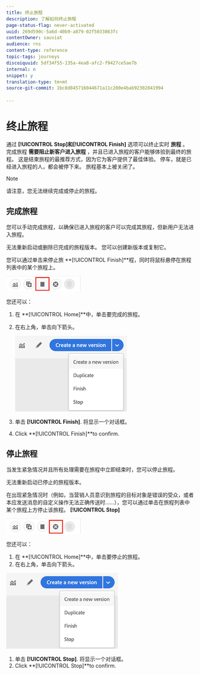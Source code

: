 ```yaml
---
title: 终止旅程
description: 了解如何终止旅程
page-status-flag: never-activated
uuid: 269d590c-5a6d-40b9-a879-02f5033863fc
contentOwner: sauviat
audience: rns
content-type: reference
topic-tags: journeys
discoiquuid: 5df34f55-135a-4ea8-afc2-f9427ce5ae7b
internal: n
snippet: y
translation-type: tm+mt
source-git-commit: 1bc8d845716044671a11c200e4bab92302841994

---
```



# 终止旅程

通过 **[!UICONTROL Stop]**和**[!UICONTROL Finish]** 选项可以终止实时 **旅程** 。 完成旅程 **需要阻止新客户进入旅程** ，并且已进入旅程的客户能够体验到最终的旅程。 这是结束旅程的最推荐方式，因为它为客户提供了最佳体验。 停车，就是已经进入旅程的人，都会被停下来。 旅程基本上被关闭了。

>[!NOTE]
>
>请注意，您无法继续完成或停止的旅程。

## 完成旅程

您可以手动完成旅程，以确保已进入旅程的客户可以完成其旅程，但新用户无法进入旅程。

无法重新启动或删除已完成的旅程版本。 您可以创建新版本或复制它。

您可以通过单击来停止旅 **[!UICONTROL Finish]**程，同时将鼠标悬停在旅程列表中的某个旅程上。

![](../assets/do-not-localize/journey-finish-quick-action.png)

您还可以：

1. 在 **[!UICONTROL Home]**中，单击要完成的旅程。
1. 在右上角，单击向下箭头。

   ![](../assets/finish_drop_down_list.png)

1. 单击 **[!UICONTROL Finish]**. 将显示一个对话框。
1. Click **[!UICONTROL Finish]**to confirm.

## 停止旅程

当发生紧急情况并且所有处理需要在旅程中立即结束时，您可以停止旅程。

无法重新启动已停止的旅程版本。

在出现紧急情况时（例如，当营销人员意识到旅程的目标对象是错误的受众，或者本应发送消息的自定义操作无法正确传送时……），您可以通过单击在旅程列表中某个旅程上方停止该旅程。 **[!UICONTROL Stop]**

![](../assets/do-not-localize/journey-stop-quick-action.png)

您还可以：

1. 在 **[!UICONTROL Home]**中，单击要停止的旅程。
1. 在右上角，单击向下箭头。

![](../assets/finish_drop_down_list.png)

1. 单击 **[!UICONTROL Stop]**. 将显示一个对话框。
1. Click **[!UICONTROL Stop]**to confirm.
